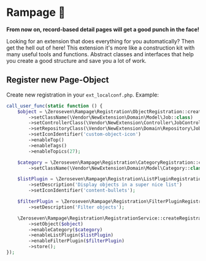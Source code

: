 # Rampage 🤬

**From now on, record-based detail pages will get a good punch in the face!**

Looking for an extension that does everything for you automatically? Then get the hell out of here! This extension it's
more like a construction kit with many useful tools and functions. Abstract classes and interfaces that help you create
a good structure and save you a lot of work.


## Register new Page-Object

Create new registration in your `ext_localconf.php`. Example:

```php
call_user_func(static function () {
    $object = \Zeroseven\Rampage\Registration\ObjectRegistration::create('Page-Object')
        ->setClassName(\Vendor\NewExtension\Domain\Model\Job::class)
        ->setControllerClass(\Vendor\NewExtension\Controller\JobController::class)
        ->setRepositoryClass(\Vendor\NewExtension\Domain\Repository\JobRepository::class)
        ->setIconIdentifier('custom-object-icon')
        ->enableTop()
        ->enableTags()
        ->enableTopics(27);

    $category = \Zeroseven\Rampage\Registration\CategoryRegistration::create('Object-Category')
        ->setClassName(\Vendor\NewExtension\Domain\Model\Category::class);

    $listPlugin = \Zeroseven\Rampage\Registration\ListPluginRegistration::create('Object-List')
        ->setDescription('Display objects in a super nice list')
        ->setIconIdentifier('content-bullets');

    $filterPlugin = \Zeroseven\Rampage\Registration\FilterPluginRegistration::create('Object-Filter')
        ->setDescription('Filter objects');

    \Zeroseven\Rampage\Registration\RegistrationService::createRegistration('new_extension')
        ->setObject($object)
        ->enableCategory($category)
        ->enableListPlugin($listPlugin)
        ->enableFilterPlugin($filterPlugin)
        ->store();
});
```
